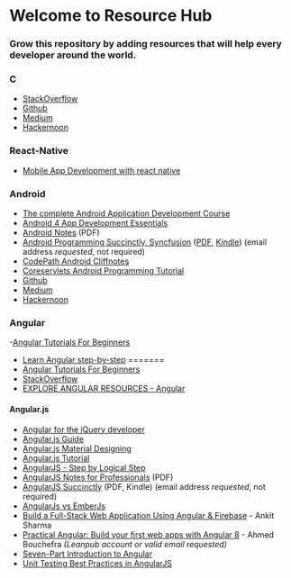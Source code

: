 # Welcome to Resource Hub

### Grow this repository by adding resources that will help every developer around the world. 


### C

- [StackOverflow](https://stackoverflow.com/)
- [Github](https://github.com/)
- [Medium](https://medium.com/)
- [Hackernoon](https://hackernoon.com/)


### React-Native

- [Mobile App Development with react native](https://www.youtube.com/results?search_query=cs+50+mobile+development)


### Android
- [The complete Android Application Development Course](https://www.youtube.com/watch?v=roDz8mMvbIg&list=PLknSwrodgQ72X4sKpzf5vT8kY80HKcUSe)
- [Android 4 App Development Essentials](http://www.techotopia.com/index.php/Android_4_App_Development_Essentials)
- [Android Notes](https://goalkicker.com/AndroidBook) (PDF)
- [Android Programming Succinctly, Syncfusion](https://www.syncfusion.com/resources/techportal/ebooks/android) ([PDF](https://www.syncfusion.com/Account/Logon?ReturnUrl=%2fresources%2ftechportal%2febooks%2fandroid), [Kindle](https://www.syncfusion.com/Account/Logon?ReturnUrl=%2fresources%2ftechportal%2febooks%2fandroid)) (email address *requested*, not required)
- [CodePath Android Cliffnotes](https://github.com/codepath/android_guides/wiki)
- [Coreservlets Android Programming Tutorial](http://www.coreservlets.com/android-tutorial/)
- [Github](https://github.com/)
- [Medium](https://medium.com/)
- [Hackernoon](https://hackernoon.com/)

### Angular

-[Angular Tutorials For Beginners](https://www.youtube.com/watch?v=FVPGJHinItI&list=PLC3y8-rFHvwhBRAgFinJR8KHIrCdTkZcZ)
- [Learn Angular step-by-step](https://angular-templates.io/tutorials/about/learn-angular-from-scratch-step-by-step)
=======
- [Angular Tutorials For Beginners](https://www.youtube.com/watch?v=FVPGJHinItI&list=PLC3y8-rFHvwhBRAgFinJR8KHIrCdTkZcZ)
- [StackOverflow](https://stackoverflow.com/questions/21018791/angularjs-resource-service-example)
- [EXPLORE ANGULAR RESOURCES - Angular](https://angular.io/resources?category=education)
#### Angular.js

- [Angular for the jQuery developer](http://www.ng-newsletter.com.s3-website-us-east-1.amazonaws.com/posts/angular-for-the-jquery-developer.html)
- [Angular.js Guide](https://docs.angularjs.org/guide/)
- [Angular.js Material Designing](https://material.angularjs.org/latest/)
- [Angular.js Tutorial](https://docs.angularjs.org/tutorial)
- [AngularJS - Step by Logical Step](http://nicholasjohnson.com/angular-book/)
- [AngularJS Notes for Professionals](https://books.goalkicker.com/AngularJSBook) (PDF)
- [AngularJS Succinctly](https://www.syncfusion.com/resources/techportal/ebooks/angularjs) (PDF, Kindle) (email address *requested*, not required)
- [AngularJs vs EmberJs](http://angularjs-emberjs-compare.bguiz.com)
- [Build a Full-Stack Web Application Using Angular & Firebase](https://www.c-sharpcorner.com/ebooks/build-a-full-stack-web-application-using-angular-and-firebase) - Ankit Sharma 
- [Practical Angular: Build your first web apps with Angular 8](https://leanpub.com/practical-angular) - Ahmed Bouchefra *(Leanpub account or valid email requested)*
- [Seven-Part Introduction to Angular](http://ngokevin.com/blog/angular-1/)
- [Unit Testing Best Practices in AngularJS](http://andyshora.com/unit-testing-best-practices-angularjs.html)

